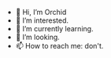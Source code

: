 - 👋 Hi, I’m Orchid
- 👀 I’m interested.
- 🌱 I’m currently learning.
- 💞️ I’m looking.
- 📫 How to reach me: don't.
